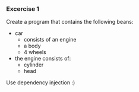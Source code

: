 ### Excercise 1

Create a program that contains the following beans:

- car
    - consists of an engine
    - a body
    - 4 wheels
- the engine consists of:
  - cylinder
  - head

Use dependency injection :)